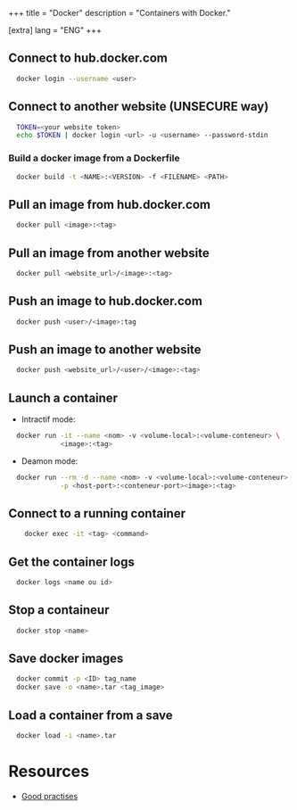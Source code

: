 +++
title = "Docker"
description = "Containers with Docker."

[extra]
lang = "ENG"
+++

## Connect to hub.docker.com

```sh
  docker login --username <user>
```

## Connect to another website (UNSECURE way)

```sh
  TOKEN=<your website token>
  echo $TOKEN | docker login <url> -u <username> --password-stdin
```

### Build a docker image from a Dockerfile

```sh
  docker build -t <NAME>:<VERSION> -f <FILENAME> <PATH>
```

## Pull an image from hub.docker.com

```sh
  docker pull <image>:<tag>
```

## Pull an image from another website

```sh
  docker pull <website_url>/<image>:<tag>
```

## Push an image to hub.docker.com


```sh
  docker push <user>/<image>:tag
```

## Push an image to another website

```sh
  docker push <website_url>/<user>/<image>:<tag>
```

## Launch a container

* Intractif mode:
```sh
  docker run -it --name <nom> -v <volume-local>:<volume-conteneur> \
             <image>:<tag>
```

* Deamon mode:
```sh
  docker run --rm -d --name <nom> -v <volume-local>:<volume-conteneur> \
             -p <host-port>:<conteneur-port><image>:<tag>
```

## Connect to a running container

```sh
	docker exec -it <tag> <command>
```

## Get the container logs

```sh
  docker logs <name ou id>
```

## Stop a containeur

```sh
  docker stop <name>
```

## Save docker images

```sh
  docker commit -p <ID> tag_name
  docker save -o <name>.tar <tag_image>
```

## Load a container from a save

```sh
  docker load -i <name>.tar
```

# Resources

 - [Good practises](https://github.com/hexops/dockerfile)
